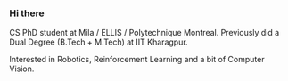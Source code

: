 ### Hi there 

CS PhD student at Mila /  ELLIS / Polytechnique Montreal. Previously did a Dual Degree (B.Tech + M.Tech) at IIT Kharagpur. 

Interested in Robotics, Reinforcement Learning and a bit of Computer Vision.

<!--
**hskalin/hskalin** is a ✨ _special_ ✨ repository because its `README.md` (this file) appears on your GitHub profile.

Here are some ideas to get you started:

- 🔭 I’m currently working on ...
- 🌱 I’m currently learning ...
- 👯 I’m looking to collaborate on ...
- 🤔 I’m looking for help with ...
- 💬 Ask me about ...
- 📫 How to reach me: ...
- 😄 Pronouns: ...
- ⚡ Fun fact: ...
-->
